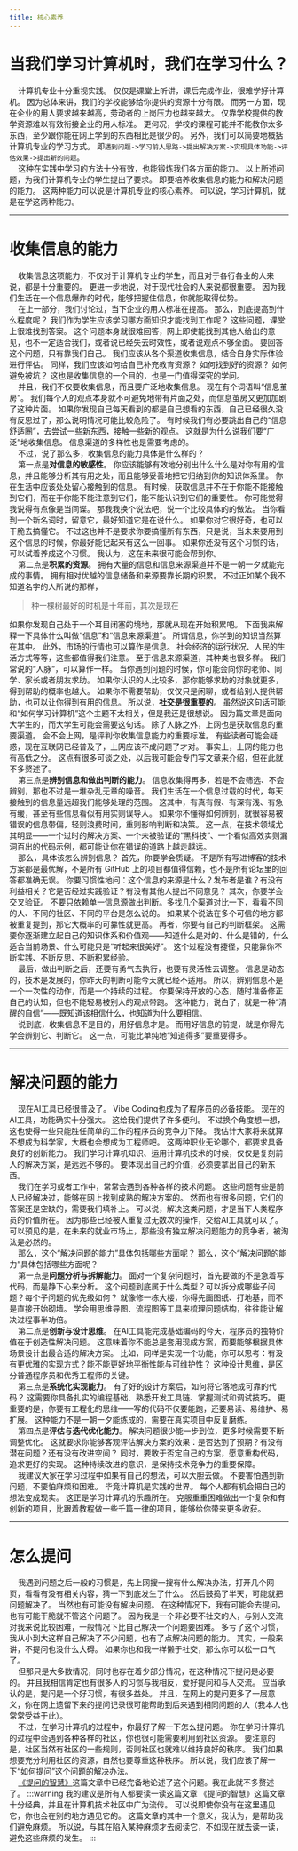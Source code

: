 ```yaml
---
title: 核心素养
---
```


# 当我们学习计算机时，我们在学习什么？
&nbsp;&nbsp;&nbsp;&nbsp;计算机专业十分重视实践。
仅仅是课堂上听讲，课后完成作业，很难学好计算机。
因为总体来讲，我们的学校能够给你提供的资源十分有限。
而另一方面，现在企业的用人要求越来越高，劳动者的上岗压力也越来越大。
仅靠学校提供的教学资源难以有效衔接企业的用人标准。
更何况，学校的课程可能并不能教你太多东西，至少跟你能在网上学到的东西相比是很少的。
另外，我们可以简要地概括计算机专业的学习方式。
即`遇到问题->学习前人思路->提出解决方案->实现具体功能->评估效果->提出新的问题`。  
&nbsp;&nbsp;&nbsp;&nbsp;这种在实践中学习的方法十分有效，也能锻炼我们各方面的能力。
以上所述问题，为我们计算机专业的学生提出了要求。
即要培养收集信息的能力和解决问题的能力。
这两种能力可以说是计算机专业的核心素养。
可以说，学习计算机，就是在学这两种能力。

---

# 收集信息的能力
&nbsp;&nbsp;&nbsp;&nbsp;收集信息这项能力，不仅对于计算机专业的学生，而且对于各行各业的人来说，都是十分重要的。
更进一步地说，对于现代社会的人来说都很重要。
因为我们生活在一个信息爆炸的时代，能够把握住信息，你就能取得优势。  
&nbsp;&nbsp;&nbsp;&nbsp;在上一部分，我们讨论过，当下企业的用人标准在提高。
那么，到底提高到什么程度呢？
我们作为学生应该学习哪方面知识才能找到工作呢？
这些问题，课堂上很难找到答案。
这个问题本身就很难回答，网上即使能找到其他人给出的意见，也不一定适合我们，或者说已经失去时效性，或者说观点不够全面。
要回答这个问题，只有靠我们自己。
我们应该从各个渠道收集信息，结合自身实际体验进行评估。
同样，我们应该如何给自己补充教育资源？
如何找到好的资源？
如何避免被坑？
这也是收集信息的一个目的，也是一门值得深究的学问。  
&nbsp;&nbsp;&nbsp;&nbsp;并且，我们不仅要收集信息，而且要广泛地收集信息。
现在有个词语叫“信息茧房”。
我们每个人的观点本身就不可避免地带有片面之处，而信息茧房又更加加剧了这种片面。
如果你发现自己每天看到的都是自己想看的东西，自己已经很久没有反思过了，那么说明情况可能比较危险了。
有时候我们有必要跳出自己的“信息舒适圈”，去尝试一些新东西，接触一些新的观点。
这就是为什么说我们要“广泛”地收集信息。
信息渠道的多样性也是需要考虑的。  
&nbsp;&nbsp;&nbsp;&nbsp;不过，说了那么多，收集信息的能力具体是什么样的？  
&nbsp;&nbsp;&nbsp;&nbsp;第一点是**对信息的敏感性**。
你应该能够有效地分别出什么什么是对你有用的信息，并且能够分析其有用之处，而且能够妥善地把它归纳到你的知识体系里。
你在生活中应该处处留心接触到的信息。
有时候，获取信息并不在于你能不能接触到它们，而在于你能不能注意到它们，能不能认识到它们的重要性。
你可能觉得我说得有点像是当间谍。
那我我换个说法吧，说一个比较具体的的做法。
当你看到一个新名词时，留意它，最好知道它是在说什么。
如果你对它很好奇，也可以干脆去搞懂它。
不过这也并不是要求你要搞懂所有东西，只是说，当未来要用到这个信息的时候，你最好能记起来有这么一回事。
如果你还没有这个习惯的话，可以试着养成这个习惯。
我认为，这在未来很可能会帮到你。  
&nbsp;&nbsp;&nbsp;&nbsp;第二点是**积累的资源**。
拥有大量的信息和信息来源渠道并不是一朝一夕就能完成的事情。
拥有相对优越的信息储备和来源要靠长期的积累。
不过正如某个我不知道名字的人所说的那样，
>种一棵树最好的时机是十年前，其次是现在  

如果你发现自己处于一个耳目闭塞的境地，那就从现在开始积累吧。
下面我来解释一下具体什么叫做“信息”和“信息来源渠道”。
所谓信息，你学到的知识当然算在其中。
此外，市场的行情也可以算作是信息。
社会经济的运行状况、人民的生活方式等等，这些都值得我们注意。
至于信息来源渠道，其种类也很多样。
我们常说的“人脉”，可以算作一样。
当你遇到问题的时候，你可能会向你的老师、同学、家长或者朋友求助。
如果你认识的人比较多，那你能够求助的对象就更多，得到帮助的概率也越大。
如果你不需要帮助，仅仅只是闲聊，或者给别人提供帮助，也可以让你得到有用的信息。
所以说，**社交是很重要的**。
虽然说这句话可能和“如何学习计算机”这个主题不太相关，但是我还是很想说。
因为篇文章是面向大学生的，而大学生可能会需要这句话。
除了人脉之外，上网也是获取信息的重要渠道。
会不会上网，是评判你收集信息能力的重要标准。
有些读者可能会疑惑，现在互联网已经普及了，上网应该不成问题了才对。
事实上，上网的能力也有高低之分。
这点有很多可谈之处，以后我可能会专门写文章来介绍，但在此就不多赘述了。  
&nbsp;&nbsp;&nbsp;&nbsp;第三点是**辨别信息和做出判断的能力**。
信息收集得再多，若是不会筛选、不会辨别，那也不过是一堆杂乱无章的噪音。
我们生活在一个信息过载的时代，每天接触到的信息量远超我们能够处理的范围。
这其中，有真有假、有深有浅、有急有缓，甚至有些信息看似有用实则误导人。
如果你不懂得如何辨别，就很容易被错误的信息带偏，轻则浪费时间，重则影响判断和决策。
这一点，在技术领域尤其明显——一个过时的解决方案、一个未被验证的“黑科技”、一个看似高效实则漏洞百出的代码示例，都可能让你在错误的道路上越走越远。  
&nbsp;&nbsp;&nbsp;&nbsp;那么，具体该怎么辨别信息？
首先，你要学会质疑。
不是所有写进博客的技术方案都是最优解，不是所有 GitHub 上的项目都值得信赖，也不是所有论坛里的回答都准确无误。
你要习惯性地问：这个信息的来源是什么？发布者是谁？有没有利益相关？它是否经过实践验证？有没有其他人提出不同意见？
其次，你要学会交叉验证。
不要只依赖单一信息源做出判断。多找几个渠道对比一下，看看不同的人、不同的社区、不同的平台是怎么说的。
如果某个说法在多个可信的地方都被重复提到，那它大概率的可靠性就更高。
再者，你要有自己的判断框架。
这需要你逐渐建立起自己的知识体系和价值观——知道什么是对的、什么是错的，什么适合当前场景、什么可能只是“听起来很美好”。
这个过程没有捷径，只能靠你不断实践、不断反思、不断积累经验。  
&nbsp;&nbsp;&nbsp;&nbsp;最后，做出判断之后，还要有勇气去执行，也要有灵活性去调整。
信息是动态的，技术是发展的，你昨天的判断可能今天就已经不适用。
所以，辨别信息不是一个一次性的动作，而是一个持续的过程。
你要保持开放的心态，随时准备修正自己的认知，但也不能轻易被别人的观点带跑。
这种能力，说白了，就是一种“清醒的自信”——既知道该相信什么，也知道为什么要相信。  
&nbsp;&nbsp;&nbsp;&nbsp;说到底，收集信息不是目的，用好信息才是。
而用好信息的前提，就是你得先学会辨别它、判断它。
这一点，可能比单纯地“知道得多”要重要得多。

---

# 解决问题的能力
&nbsp;&nbsp;&nbsp;&nbsp;现在AI工具已经很普及了。
Vibe Coding也成为了程序员的必备技能。
现在的AI工具，功能确实十分强大。
这给我们提供了许多便利。
不过换个角度想一想，这也使得一些只能胜任简单的工作的程序员的竞争力下降。
我估计大家将来就算不想成为科学家，大概也会想成为工程师吧。
这两种职业无论哪个，都要求具备良好的创新能力。
我们学习计算机知识、运用计算机技术的时候，仅仅是复刻前人的解决方案，是远远不够的。
要体现出自己的价值，必须要拿出自己的新东西。  
&nbsp;&nbsp;&nbsp;&nbsp;我们在学习或者工作中，常常会遇到各种各样的技术问题。
这些问题有些是前人已经解决过，能够在网上找到成熟的解决方案的。
然而也有很多问题，它们的答案还是空缺的，需要我们填补上。
可以说，解决这类问题，才是当下人类程序员的价值所在。
因为那些已经被人重复过无数次的操作，交给AI工具就可以了。
可以预见的是，在未来的就业市场上，那些没有独立解决问题能力的竞争者，被淘汰是必然的。  
&nbsp;&nbsp;&nbsp;&nbsp;那么，这个“解决问题的能力”具体包括哪些方面呢？
那么，这个“解决问题的能力”具体包括哪些方面呢？  
&nbsp;&nbsp;&nbsp;&nbsp;第一点是**问题分析与拆解能力**。
面对一个复杂问题时，首先要做的不是急着写代码，而是静下心来分析。
这个问题到底属于什么类型？可以拆分成哪些子问题？每个子问题的优先级如何？
就像修一栋大楼，你得先画图纸、打地基，而不是直接开始砌墙。
学会用思维导图、流程图等工具来梳理问题结构，往往能让解决过程事半功倍。  
&nbsp;&nbsp;&nbsp;&nbsp;第二点是**创新与设计思维**。
在AI工具能完成基础编码的今天，程序员的独特价值在于创造性解决问题。
这意味着你不能总是套用现成方案，而要能够根据具体场景设计出最合适的解决方案。
比如，同样是实现一个功能，你可以思考：有没有更优雅的实现方式？能不能更好地平衡性能与可维护性？
这种设计思维，是区分普通程序员和优秀工程师的关键。  
&nbsp;&nbsp;&nbsp;&nbsp;第三点是**系统化实现能力**。
有了好的设计方案后，如何将它落地成可靠的代码？
这需要你具备扎实的编程基础、熟悉开发工具链、掌握测试和调试技巧。
更重要的是，你要有工程化的思维——写的代码不仅要能跑，还要易读、易维护、易扩展。
这种能力不是一朝一夕能练成的，需要在真实项目中反复磨练。  
&nbsp;&nbsp;&nbsp;&nbsp;第四点是**评估与迭代优化能力**。
解决问题很少能一步到位，更多时候需要不断调整优化。
这就要求你能够客观评估解决方案的效果：是否达到了预期？有没有潜在问题？还有没有改进空间？
同时，要敢于否定自己的方案，愿意重构代码，追求更好的实现。
这种持续改进的意识，是保持技术竞争力的重要保障。  
&nbsp;&nbsp;&nbsp;&nbsp;我建议大家在学习过程中如果有自己的想法，可以大胆去做。
不要害怕遇到新问题，不要怕麻烦和困难。
毕竟计算机是实践的世界。
每个人都有机会把自己的想法变成现实。
这正是学习计算机的乐趣所在。
克服重重困难做出一个复杂和有创新的项目，比跟着教程做一些千篇一律的项目，能够给你带来更多收获。  

---

# 怎么提问
&nbsp;&nbsp;&nbsp;&nbsp;我遇到问题之后一般的习惯是，先上网搜一搜有什么解决办法，打开几个网页，看看有没有相关内容，猜一下到底发生了什么。
然后鼓捣了半天，可能就把问题解决了。
当然也有可能没有解决问题。
在这种情况下，我有可能会去提问，也有可能干脆就不管这个问题了。
因为我是一个非必要不社交的人，与别人交流对我来说比较困难，一般情况下比自己解决一个问题要困难。
多亏了这个习惯，我从小到大这样自己解决了不少问题，也有了点解决问题的能力。
其实，一般来讲，不提问也没什么大碍。
如果你也和我一样懒于社交，那么你可以松一口气了。  
&nbsp;&nbsp;&nbsp;&nbsp;但那只是大多数情况，同时也存在着少部分情况，在这种情况下提问是必要的。
并且我相信肯定也有很多人的习惯与我相反，爱好提问和与人交流。
应当承认的是，提问是一个好习惯，有很多益处。
并且，在网上的提问更多了一层意义，你在网上遗留下来的提问记录很可能帮助到后来遇到相同问题的人（我本人也常常受益于此）。  
&nbsp;&nbsp;&nbsp;&nbsp;不过，在学习计算机的过程中，你最好了解一下怎么提问题。
你在学习计算机的过程中会遇到各种各样的社区，你也很可能需要利用到社区资源。
要注意的是，社区当然有社区的一些规则，否则社区也就难以维持良好的秩序。
我们如果想要充分利用社区的资源，自然也要尊重这种秩序。
所以说，我们应该了解一下“如何提问”这个问题的解决办法。  
&nbsp;&nbsp;&nbsp;&nbsp;[《提问的智慧》](https://lug.ustc.edu.cn/wiki/doc/smart-questions/)这篇文章中已经完备地论述了这个问题。我在此就不多赘述了。
:::warning 我的建议是所有人都要读一读这篇文章
《提问的智慧》这篇文章十分经典，并且在计算机技术社区中广为流传。
可以说即使你没有在这里遇见它，你也会在别的地方遇见它的。
这篇文章的其中一个意义，我认为，是帮助我们避免麻烦。
所以说，与其在陷入某种麻烦才去阅读它，不如现在就去读一读，避免这些麻烦的发生。
:::